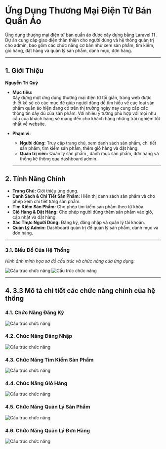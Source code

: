 # Ứng Dụng Thương Mại Điện Tử Bán Quần Áo

Ứng dụng thương mại điện tử bán quần áo được xây dựng bằng Laravel 11 . Dự án cung cấp giao diện thân thiện cho người dùng và hệ thống quản trị cho admin, bao gồm các chức năng cơ bản như xem sản phẩm, tìm kiếm, giỏ hàng, đặt hàng và quản lý sản phẩm, danh mục, đơn hàng.

---

## 1. Giới Thiệu

**Nguyễn Trí Quý**

- **Mục tiêu:**  
  Xây dựng một ứng dụng thương mại điện tử tối giản, trang web được thiết kế sẽ có các mục để giúp người dùng dễ tìm hiểu về các loại sản phẩm quần áo hiện đang có trên thị trường ngày nay cung cấp các thông tin đầy đủ của sản phẩm. Với nhiều ý tưởng phù hợp với mọi nhu cầu của khách hàng sẽ mang đến cho khách hàng những trải nghiệm tốt nhất về website.
  
- **Phạm vi:**  
  - **Người dùng:** Truy cập trang chủ, xem danh sách sản phẩm, chi tiết sản phẩm, tìm kiếm sản phẩm, thêm giỏ hàng và đặt hàng.
  - **Quản trị viên:** Quản lý sản phẩm , danh mục sản phẩm, đơn hàng và thống kê thông qua dashboard admin.

   ---

## 2. Tính Năng Chính

- **Trang Chủ:** Giới thiệu ứng dụng.
- **Danh Sách & Chi Tiết Sản Phẩm:** Hiển thị danh sách sản phẩm và cho phép xem chi tiết từng sản phẩm.
- **Tìm Kiếm Sản Phẩm:** Cho phép tìm kiếm sản phẩm theo từ khóa.
- **Giỏ Hàng & Đặt Hàng:** Cho phép người dùng thêm sản phẩm vào giỏ, cập nhật và đặt hàng.
- **Xác Thực Người Dùng:** Đăng ký, đăng nhập và quản lý tài khoản.
- **Quản Lý Admin:** Dashboard quản trị để quản lý sản phẩm, danh mục và đơn hàng.

---

### 3.1. Biểu Đồ Của Hệ Thống

*Hình ảnh minh họa sơ đồ cấu trúc và chức năng của ứng dụng:*

![Cấu trúc chức năng](https://github.com/quytoxxx/WebNC-N07/blob/master/%E1%BA%A2nh%20ch%E1%BB%A5p%20m%C3%A0n%20h%C3%ACnh%202025-02-28%20211846.png)
![Cấu trúc chức năng](https://github.com/quytoxxx/WebNC-N07/blob/master/%E1%BA%A2nh%20ch%E1%BB%A5p%20m%C3%A0n%20h%C3%ACnh%202025-02-28%20211524.png)

---

## 4. 3.3	Mô tả chi tiết các chức năng chính của hệ thống
### 4.1. Chức Năng Đăng Ký
![Cấu trúc chức năng](https://github.com/quytoxxx/WebNC-N07/blob/master/%E1%BA%A2nh%20ch%E1%BB%A5p%20m%C3%A0n%20h%C3%ACnh%202025-02-28%20211549.png)

### 4.2. Chức Năng Đăng Nhập
![Cấu trúc chức năng](https://github.com/quytoxxx/WebNC-N07/blob/master/%E1%BA%A2nh%20ch%E1%BB%A5p%20m%C3%A0n%20h%C3%ACnh%202025-02-28%20211602.png)

### 4.3. Chức Năng Tìm Kiếm Sản Phẩm 
![Cấu trúc chức năng](https://github.com/quytoxxx/WebNC-N07/blob/master/%E1%BA%A2nh%20ch%E1%BB%A5p%20m%C3%A0n%20h%C3%ACnh%202025-02-28%20211602.png)

### 4.4. Chức Năng Giỏ Hàng 
![Cấu trúc chức năng](https://github.com/quytoxxx/WebNC-N07/blob/master/%E1%BA%A2nh%20ch%E1%BB%A5p%20m%C3%A0n%20h%C3%ACnh%202025-02-28%20211624.png)

### 4.5. Chức Năng Quản Lý Sản Phẩm
![Cấu trúc chức năng](https://github.com/quytoxxx/WebNC-N07/blob/master/%E1%BA%A2nh%20ch%E1%BB%A5p%20m%C3%A0n%20h%C3%ACnh%202025-02-28%20211642.png)

### 4.6. Chức Năng Quản Lý Đơn Hàng
![Cấu trúc chức năng](https://github.com/quytoxxx/WebNC-N07/blob/master/%E1%BA%A2nh%20ch%E1%BB%A5p%20m%C3%A0n%20h%C3%ACnh%202025-02-28%20211650.png)
